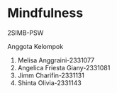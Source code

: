 # Mindfulness
 2SIMB-PSW

Anggota Kelompok
1. Melisa Anggraini-2331077
2. Angelica Friesta Giany-2331081
3. Jimm Charifin-2331131
4. Shinta Olivia-2331143
